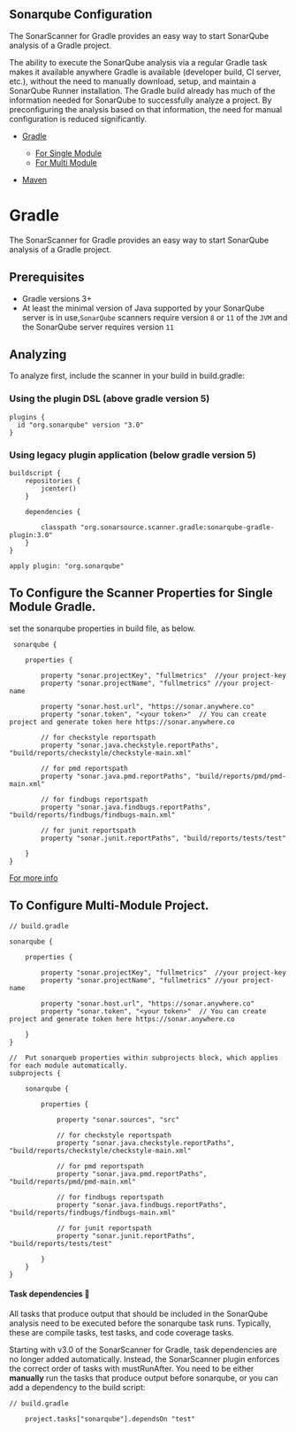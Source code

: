 ## Sonarqube Configuration 

The SonarScanner for Gradle provides an easy way to start SonarQube analysis of a Gradle project.

The ability to execute the SonarQube analysis via a regular Gradle task makes it available anywhere Gradle is available (developer build, CI server, etc.), without the need to manually download, setup, and maintain a SonarQube Runner installation. The Gradle build already has much of the information needed for SonarQube to successfully analyze a project. By preconfiguring the analysis based on that information, the need for manual configuration is reduced significantly.

 - [Gradle](#Gradle)
   - [For Single Module](#To-Configure-the-Scanner-Properties-for-Single-Module-Gradle)
   - [For Multi Module](#To-Configure-Multi-Module-Project)

 - [Maven](https://docs.sonarqube.org/latest/analysis/scan/sonarscanner-for-maven/)




# Gradle


The SonarScanner for Gradle provides an easy way to start SonarQube analysis of a Gradle project. 



## Prerequisites
   - Gradle versions 3+
   - At least the minimal version of Java supported by your SonarQube server is in use,`SonarQube` scanners require version `8` or `11` of the `JVM` and the SonarQube server requires version `11`


## Analyzing
To analyze first, include the scanner in your build in build.gradle:

### Using the plugin DSL (above gradle version 5)

```
plugins {
  id "org.sonarqube" version "3.0"
}
```

### Using legacy plugin application (below gradle version 5) 
```
buildscript {
    repositories {
        jcenter()
    }

    dependencies {
    
        classpath "org.sonarsource.scanner.gradle:sonarqube-gradle-plugin:3.0"
    }
}

apply plugin: "org.sonarqube"

```

## To Configure the Scanner Properties for Single Module Gradle.
  
  set the sonarqube properties in build file, as below.

```
 sonarqube {

    properties {

        property "sonar.projectKey", "fullmetrics"  //your project-key
        property "sonar.projectName", "fullmetrics" //your project-name
 
        property "sonar.host.url", "https://sonar.anywhere.co"   
        property "sonar.token", "<your token>"  // You can create project and generate token here https://sonar.anywhere.co

        // for checkstyle reportspath
        property "sonar.java.checkstyle.reportPaths", "build/reports/checkstyle/checkstyle-main.xml"

        // for pmd reportspath
        property "sonar.java.pmd.reportPaths", "build/reports/pmd/pmd-main.xml"

        // for findbugs reportspath
        property "sonar.java.findbugs.reportPaths", "build/reports/findbugs/findbugs-main.xml"

        // for junit reportspath
        property "sonar.junit.reportPaths", "build/reports/tests/test"

    }
}

```
[For more info](https://docs.sonarqube.org/latest/analysis/scan/sonarscanner-for-gradle/)

## To Configure Multi-Module Project.

```
// build.gradle

sonarqube {

    properties {

        property "sonar.projectKey", "fullmetrics"  //your project-key
        property "sonar.projectName", "fullmetrics" //your project-name
 
        property "sonar.host.url", "https://sonar.anywhere.co"   
        property "sonar.token", "<your token>"  // You can create project and generate token here https://sonar.anywhere.co
        
    }
}

//  Put sonarqueb properties within subprojects block, which applies for each module automatically.
subprojects {

    sonarqube {

        properties {

            property "sonar.sources", "src" 
            
            // for checkstyle reportspath
            property "sonar.java.checkstyle.reportPaths", "build/reports/checkstyle/checkstyle-main.xml"

            // for pmd reportspath
            property "sonar.java.pmd.reportPaths", "build/reports/pmd/pmd-main.xml"

            // for findbugs reportspath
            property "sonar.java.findbugs.reportPaths", "build/reports/findbugs/findbugs-main.xml"

            // for junit reportspath
            property "sonar.junit.reportPaths", "build/reports/tests/test"

        }
    }
}

```

#### Task dependencies :paperclip:

All tasks that produce output that should be included in the SonarQube analysis need to be executed before the sonarqube task runs. Typically, these are compile tasks, test tasks, and code coverage tasks.

Starting with v3.0 of the SonarScanner for Gradle, task dependencies are no longer added automatically. Instead, the SonarScanner plugin enforces the correct order of tasks with mustRunAfter. You need to be either **manually** run the tasks that produce output before sonarqube, or you can add a dependency to the build script:


```
// build.gradle

    project.tasks["sonarqube"].dependsOn "test"

```

